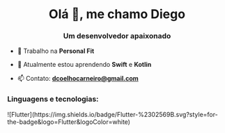 <h1 align="center">Olá 👋, me chamo Diego</h1>
<h3 align="center">Um desenvolvedor apaixonado</h3>

- 🔭 Trabalho na **Personal Fit**

- 🌱 Atualmente estou aprendendo **Swift** e **Kotlin**

- 📫 Contato: **dcoelhocarneiro@gmail.com**

<p align="left">
</p>

<h3 align="left">Linguagens e tecnologias:</h3>
![Flutter](https://img.shields.io/badge/Flutter-%2302569B.svg?style=for-the-badge&logo=Flutter&logoColor=white)
